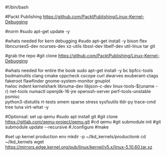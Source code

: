 #!/bin/bash

#Packt Publishing https://github.com/PacktPublishing/Linux-Kernel-Debugging

#norm
#sudo apt-get update -y 

#whats needed for kern debugging
#sudo apt-get install -y bison flex libncurses5-dev ncurses-dev xz-utils libssl-dev libelf-dev util-linux tar git

#grab the repo
#git clone https://github.com/PacktPublishing/Linux-Kernel-Debugging

#whats needed for entire the book
sudo apt-get install -y bc bpfcc-tools bsdmainutils clang cmake cppcheck cscope curl dwarves exuberant-ctags fakeroot flawfinder gnome-system-monitor gnuplot \
hwloc indent kernelshark libnuma-dev libjson-c-dev linux-tools-$(uname -r) net-tools numactl openjdk-16-jre openssh-server perf-tools-unstable psmisc \
python3-distutils rt-tests smem sparse stress sysfsutils tldr-py trace-cmd tree tuna virt-what -y

#Optionsal: set up qemu
#sudo apt install git
#git clone https://gitlab.com/qemu-project/qemu.git
#cd qemu
#git submodule init
#git submodule update --recursive
#./configure
#make

#set up kernel production env 
mkdir -p ~/lkd_kernels/productionk
cd ~/lkd_kernels
wget https://mirrors.edge.kernel.org/pub/linux/kernel/v5.x/linux-5.10.60.tar.xz
